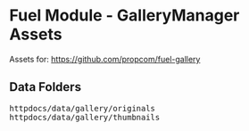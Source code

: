 Fuel Module - GalleryManager Assets
============================

Assets for: https://github.com/propcom/fuel-gallery

Data Folders
-----

<pre>
httpdocs/data/gallery/originals
httpdocs/data/gallery/thumbnails
</pre>
